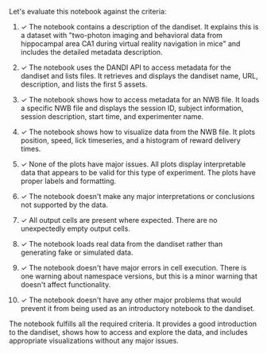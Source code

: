 Let's evaluate this notebook against the criteria:

1. ✓ The notebook contains a description of the dandiset. It explains this is a dataset with "two-photon imaging and behavioral data from hippocampal area CA1 during virtual reality navigation in mice" and includes the detailed metadata description.

2. ✓ The notebook uses the DANDI API to access metadata for the dandiset and lists files. It retrieves and displays the dandiset name, URL, description, and lists the first 5 assets.

3. ✓ The notebook shows how to access metadata for an NWB file. It loads a specific NWB file and displays the session ID, subject information, session description, start time, and experimenter name.

4. ✓ The notebook shows how to visualize data from the NWB file. It plots position, speed, lick timeseries, and a histogram of reward delivery times.

5. ✓ None of the plots have major issues. All plots display interpretable data that appears to be valid for this type of experiment. The plots have proper labels and formatting.

6. ✓ The notebook doesn't make any major interpretations or conclusions not supported by the data.

7. ✓ All output cells are present where expected. There are no unexpectedly empty output cells.

8. ✓ The notebook loads real data from the dandiset rather than generating fake or simulated data.

9. ✓ The notebook doesn't have major errors in cell execution. There is one warning about namespace versions, but this is a minor warning that doesn't affect functionality.

10. ✓ The notebook doesn't have any other major problems that would prevent it from being used as an introductory notebook to the dandiset.

The notebook fulfills all the required criteria. It provides a good introduction to the dandiset, shows how to access and explore the data, and includes appropriate visualizations without any major issues.